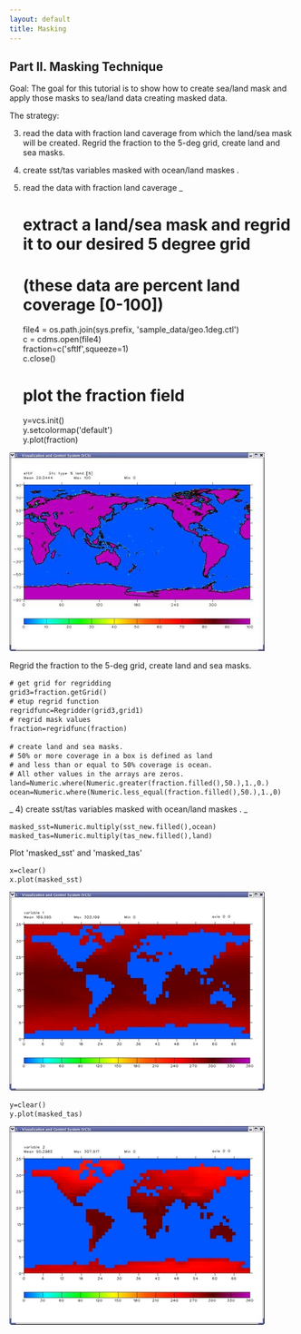 ```yaml
---
layout: default
title: Masking 
---
```


##  Part II. Masking Technique
Goal:  The goal for this tutorial is to show how to create sea/land mask and apply those masks to sea/land data creating masked data.   

The strategy:  

3) read the data with fraction land caverage from which the land/sea mask
will be created. Regrid the fraction to the 5-deg grid, create land and sea
masks.  

4) create sst/tas variables masked with ocean/land maskes .  

3) read the data with fraction land caverage _   

    # extract a land/sea mask and regrid it to our desired 5 degree grid  
    # (these data are percent land coverage [0-100])  
    file4 = os.path.join(sys.prefix, 'sample_data/geo.1deg.ctl')  
    c = cdms.open(file4)   
    fraction=c('sftlf',squeeze=1)  
    c.close()   
    # plot the fraction field  
    y=vcs.init()  
    y.setcolormap('default')  
    y.plot(fraction)

![](media/images/regrid_fraction.jpg)  
  
Regrid the fraction to the 5-deg grid, create land and sea masks.  
    
    # get grid for regridding   
    grid3=fraction.getGrid()   
    # etup regrid function   
    regridfunc=Regridder(grid3,grid1)  
    # regrid mask values   
    fraction=regridfunc(fraction)   
        
    # create land and sea masks.  
    # 50% or more coverage in a box is defined as land   
    # and less than or equal to 50% coverage is ocean.  
    # All other values in the arrays are zeros.  
    land=Numeric.where(Numeric.greater(fraction.filled(),50.),1.,0.)  
    ocean=Numeric.where(Numeric.less_equal(fraction.filled(),50.),1.,0)

_  4)  create sst/tas variables masked with ocean/land maskes . _  
    
    masked_sst=Numeric.multiply(sst_new.filled(),ocean)  
    masked_tas=Numeric.multiply(tas_new.filled(),land)

Plot 'masked_sst' and 'masked_tas'  
    
    x=clear()   
    x.plot(masked_sst) 

![regr4.jpg](media/images/regr4.jpg)  
    
    y=clear()   
    y.plot(masked_tas)

![regr5.jpg](media/images/regr5.jpg)  
